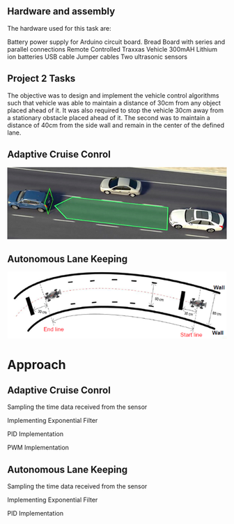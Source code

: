 ## Hardware and assembly

The hardware used for this task are:


Battery power supply for Arduino circuit board.
Bread Board with series and parallel connections
Remote Controlled Traxxas Vehicle
300mAH Lithium ion batteries
USB cable
Jumper cables
Two ultrasonic sensors



## Project 2 Tasks

The objective was to design and implement the vehicle control algorithms such that vehicle was able to maintain a distance of 30cm from any object placed ahead of it. It was also required to stop the vehicle 30cm away from a stationary obstacle placed ahead of it. The second was to maintain a distance of 40cm from the side wall and remain in the center of the defined lane.

## Adaptive Cruise Conrol

![_](https://github.com/spanthr/F1_10th_Level3_ADAS_Algorithm_ACC_ALC/blob/main/Code/Images/6.png)


## Autonomous Lane Keeping


![_](https://github.com/spanthr/F1_10th_Level3_ADAS_Algorithm_ACC_ALC/blob/main/Code/Images/Picture16.png)


# Approach 
## Adaptive Cruise Conrol

Sampling the time data received from the sensor

Implementing Exponential Filter

PID Implementation

PWM Implementation


## Autonomous Lane Keeping

Sampling the time data received from the sensor

Implementing Exponential Filter

PID Implementation
 

